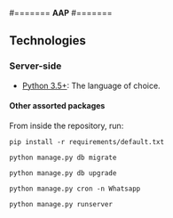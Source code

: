 #=======
**AAP**
#=======

## **Technologies**

### **Server-side**
* [Python 3.5+](http://www.python.org): The language of choice.


#### **Other assorted packages**

From inside the repository, run:

    pip install -r requirements/default.txt
    
    python manage.py db migrate
    
    python manage.py db upgrade
    
    python manage.py cron -n Whatsapp
    
    python manage.py runserver
